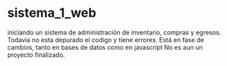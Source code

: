 # sistema_1_web
iniciando un sistema de administración de inventario, compras y egresos. Todavia no esta depurado el codigo y tiene errores.
Está en fase de cambios, tanto en bases de datos como en javascript
No es aun un proyecto finalizado.
